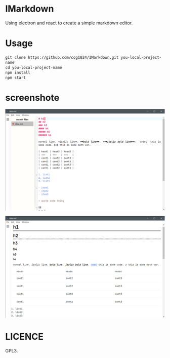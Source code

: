 # IMarkdown

Using electron and react to create a simple markdown editor.

# Usage

```shel
git clone https://github.com/ccg1024/IMarkdown.git you-local-project-name
cd you-local-project-name
npm install
npm start
```

# screenshote

![light-editor](./img/window-light-editor.png)

![light-preview](./img/window-light-preview.png)

# LICENCE

GPL3.

